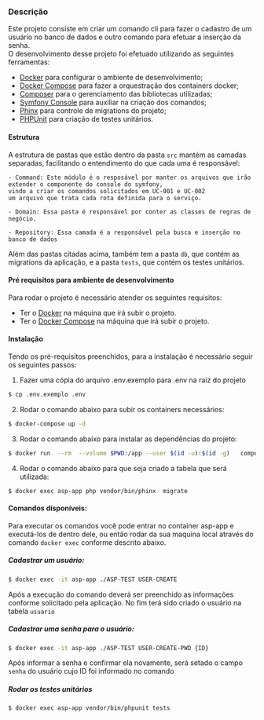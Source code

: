 
### Descrição

Este projeto consiste em criar um comando cli para fazer o cadastro de um usuário no banco de dados e outro comando para efetuar a inserção da senha.<br>
O desenvolvimento desse projeto foi efetuado utilizando as seguintes ferramentas: 

* [Docker](https://docs.docker.com/) para configurar o ambiente de desenvolvimento;
* [Docker Compose](https://docs.docker.com/compose/compose-file/) para fazer a orquestração dos containers docker;
* [Composer](https://getcomposer.org/) para o gerenciamento das bibliotecas utilizadas;
* [Symfony Console](https://symfony.com/doc/current/components/console.html) para auxiliar na criação dos comandos;
* [Phinx](https://phinx.org/) para controle de migrations do projeto;
* [PHPUnit](https://phpunit.de/) para criação de testes unitários.


#### Estrutura

A estrutura de pastas que estão dentro da pasta `src` mantém as camadas separadas, facilitando o entendimento do que cada uma é responsável:
```
- Command: Este módulo é o resposável por manter os arquivos que irão extender o componente do console do symfony,
vindo a criar os comandos solicitados em UC-001 e UC-002
um arquivo que trata cada rota definida para o serviço.

- Domain: Essa pasta é responsável por conter as classes de regras de negócio.

- Repository: Essa camada é a responsável pela busca e inserção no banco de dados
```
Além das pastas citadas acima, também tem a pasta `db`, que contém as migrations da aplicação, e a pasta `tests`, que contém os testes unitários.

#### Pré requisitos para ambiente de desenvolvimento
Para rodar o projeto é necessário atender os seguintes requisitos:
* Ter o [Docker](https://docs.docker.com/install/linux/docker-ce/debian/) na máquina que irá subir o projeto.
* Ter o [Docker Compose](https://docs.docker.com/compose/install/) na máquina que irá subir o projeto.  

#### Instalação
Tendo os pré-requisitos preenchidos, para a instalação é necessário seguir os seguintes passos:

1. Fazer uma cópia do arquivo .env.exemplo para .env na raiz do projeto
```sh
$ cp .env.exemplo .env
```
2. Rodar o comando abaixo para subir os containers necessários: 
```sh
$ docker-compose up -d
```
3. Rodar o comando abaixo para instalar as dependências do projeto: 
```sh
$ docker run  --rm  --volume $PWD:/app --user $(id -u):$(id -g)   composer install --ignore-platform-reqs
``` 
4. Rodar o comando abaixo para que seja criado a tabela que será utilizada:
```
$ docker exec asp-app php vendor/bin/phinx  migrate
```
  
#### Comandos disponíveis:

Para executar os comandos você pode entrar no container asp-app e executá-los de dentro dele, ou então rodar da sua maquina local através do comando `docker exec` conforme descrito abaixo.<br>

##### Cadastrar um usuário:
```sh
$ docker exec -it asp-app ./ASP-TEST USER-CREATE
```
Após a execução do comando deverá ser preenchido as informações conforme solicitado pela aplicação. No fim terá sido criado o usuário na tabela `usuario`

##### Cadastrar uma senha para o usuário:
```sh
$ docker exec -it asp-app ./ASP-TEST USER-CREATE-PWD {ID}
```
Após informar a senha e confirmar ela novamente, será setado o campo `senha` do usuário cujo ID foi informado no comando

##### Rodar os testes unitários
```sh
$ docker exec asp-app vendor/bin/phpunit tests
```
